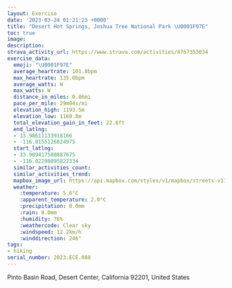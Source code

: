 ```yaml
---
layout: Exercise
date: '2023-03-24 01:21:23 +0000'
title: "Desert Hot Springs, Joshua Tree National Park \U0001F97E"
toc: true
image:
description:
strava_activity_url: https://www.strava.com/activities/8767353034
exercise_data:
  emoji: "\U0001F97E"
  average_heartrate: 101.8bpm
  max_heartrate: 135.0bpm
  average_watts: W
  max_watts: W
  distance_in_miles: 0.86mi
  pace_per_mile: 29m04s/mi
  elevation_high: 1193.5m
  elevation_low: 1160.8m
  total_elevation_gain_in_feet: 22.6ft
  end_latlng:
  - 33.98611133918166
  - -116.0155126824975
  start_latlng:
  - 33.989417580887675
  - -116.02298095822334
  similar_activities_count:
  similar_activities_trend:
  mapbox_image_url: https://api.mapbox.com/styles/v1/mapbox/streets-v11/static/path-5+787af2-1.0(yfmnEfpccUHEJUOo%40Dq%40AUHS%3FWF%5BDq%40%3Fk%40Ro%40Hg%40%40aAT_BB%5DAu%40%40SEi%40B%5B%40%40GKAOLs%40B%5B%40a%40CK%40M),pin-s-s+e5b22e(-116.02196,33.98781),pin-s-f+89ae00(-116.01744,33.98730999999999)/auto/800x800?access_token=pk.eyJ1Ijoiam9zaGJlY2ttYW4iLCJhIjoiY205eWR2aDd1MWZ6djJrbXc4a3M0bWZleiJ9.XiG9OWkNcZk2QzjJbxLB4A
  weather:
    :temperature: 5.6°C
    :apparent_temperature: 2.0°C
    :precipitation: 0.0mm
    :rain: 0.0mm
    :humidity: 76%
    :weathercode: Clear sky
    :windspeed: 12.2km/h
    :winddirection: 246°
tags:
- hiking
serial_number: 2023.ECE.088
---
```

Pinto Basin Road, Desert Center, California 92201, United States
